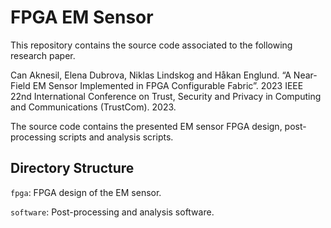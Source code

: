 # FPGA EM Sensor

This repository contains the source code associated to the following research paper.

Can Aknesil, Elena Dubrova, Niklas Lindskog and Håkan Englund. “A Near-Field EM Sensor Implemented in FPGA Configurable Fabric”. 2023 IEEE 22nd International Conference on Trust, Security and Privacy in Computing and Communications (TrustCom). 2023.

The source code contains the presented EM sensor FPGA design, post-processing scripts and analysis scripts.

## Directory Structure

`fpga`: FPGA design of the EM sensor.

`software`: Post-processing and analysis software.


